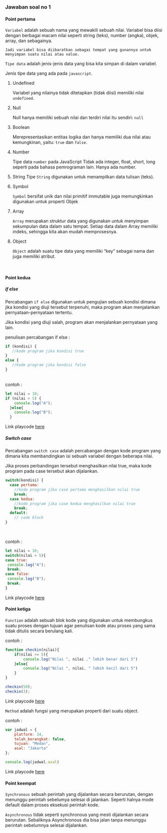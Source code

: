 ### Jawaban soal no 1

#### Point pertama

`Variabel` adalah sebuah nama yang mewakili sebuah nilai. Variabel bisa diisi dengan berbagai macam nilai seperti string (teks), number (angka), objek, array, dan sebagainya.

```
Jadi variabel bisa diibaratkan sebagai tempat yang gunannya untuk menyimpan suatu nilai atau value.
```

`Tipe data` adalah jenis-jenis data yang bisa kita simpan di dalam variabel.

Jenis tipe data yang ada pada `javascript`.

1. Undefined

    Variabel yang nilainya tidak ditetapkan (tidak diisi) memiliki nilai `undefined`.

2. Null

    Null hanya memiliki sebuah nilai dan terdiri nilai itu sendiri: `null`

3. Boolean

    Merepresentasikan entitas logika dan hanya memiliki dua nilai atau kemungkinan, yaitu: `true` dan `false`.

4. Number
    
    Tipe data `number` pada JavaScript   Tidak ada integer, float, short, long seperti pada bahasa pemrograman lain. Hanya ada number.

5. String
    Tipe `String` digunakan untuk menampilkan data tulisan (teks).

6. Symbol

    `Symbol` bersifat unik dan nilai primitif immutable juga memungkinkan digunakan untuk properti Objek 

7. Array

    `Array` merupakan struktur data yang digunakan untuk menyimpan sekumpulan data dalam satu tempat. Setiap data dalam Array memiliki indeks, sehingga kita akan mudah memprosesnya.
    
8. Object

    `Object` adalah suatu tipe data yang memiliki “key” sebagai nama dan juga memiliki atribut.

</br>

#### Point kedua

##### if else

Percabangan `if else` digunakan untuk pengujian sebuah kondisi dimana jika kondisi yang diuji tersebut terpenuhi, maka program akan menjalankan pernyataan-pernyataan tertentu. 

Jika kondisi yang diuji salah, program akan menjalankan pernyataan yang lain.
</br>

penulisan percabangan if else :

```js
if (kondisi) {
   //kode program jika kondisi true
}
else {
   //kode program jika kondisi false
}
```
</br>
contoh :

```js
let nilai = 10;
if (nilai > 5) {
    console.log("A");
  }else{
    console.log("B");
  }
```
Link playcode [here](https://playcode.io/748704/)
</br>

##### Switch case

Percabangan `switch case` adalah percabangan dengan kode program yang dimana kita membandingkan isi sebuah variabel dengan beberapa nilai. 

Jika proses perbandingan tersebut menghasilkan nilai true, maka kode program pada case tersebut akan dijalankan.


```js
switch(kondisi) {
  case pertama:
    //kode program jika case pertama menghasilkan nilai true
    break;
  case kedua:
    //kode program jika case kedua menghasilkan nilai true
    break;
  default:
    // code block
}
```
</br>

contoh :

```js
let nilai = 10;
switch(nilai > 5){
case true:
 console.log("A");
 break;
case false:
 console.log("B");
 break;
}
```
Link playcode [here](https://playcode.io/748703/)
</br>

#### Point ketiga

`Function` adalah sebuah blok kode yang digunakan untuk membungkus suatu proses dengan tujuan agar penulisan kode atau proses yang sama tidak ditulis secara berulang kali. 

contoh :

```js
function checkin(nilai){
    if(nilai >= 5){
        console.log("Nilai ", nilai ," lebih besar dari 5")
    }else{
        console.log("Nilai ", nilai, " lebih kecil dari 5")
    }
}

checkin(50);
checkin(3);
```

Link playcode [here](https://playcode.io/748014/)

`Method` adalah fungsi yang merupakan properti dari suatu object.

contoh :

```js
var jadwal = {
    platform: 34,
    telah_berangkat: false,
    tujuan: "Medan",
    asal: "Jakarta"
};

console.log(jadwal.asal)
```
Link playcode [here](https://playcode.io/742832/)
</br>

#### Point keempat

`Synchronous` sebuah perintah yang dijalankan secara berurutan, dengan menunggu perintah sebelumya selesai di jalankan. Seperti halnya mode default dalam proses eksekusi perintah kode. 
</br>

`Asynchronous` tidak seperti synchronous yang mesti dijalankan secara berurutan. Sebaliknya Asynchronous dia bisa jalan tanpa menunggu perintah sebelumnya selesai dijalankan.